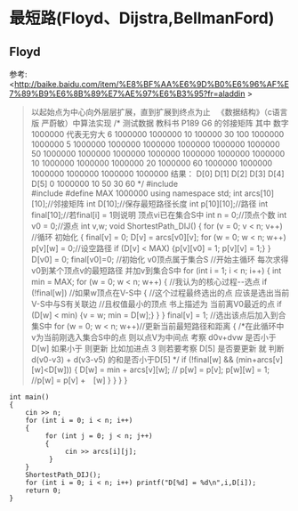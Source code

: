 # 最短路(Floyd、Dijstra,BellmanFord)  

## Floyd  
参考:  
<http://baike.baidu.com/item/%E8%BF%AA%E6%9D%B0%E6%96%AF%E7%89%B9%E6%8B%89%E7%AE%97%E6%B3%95?fr=aladdin >

  >  以起始点为中心向外层层扩展，直到扩展到终点为止  
  >  《数据结构》（c语言版 严蔚敏）中算法实现
    /*
    测试数据 教科书 P189 G6 的邻接矩阵 其中 数字 1000000 代表无穷大
    6
    1000000 1000000 10 100000 30 100
    1000000 1000000 5 1000000 1000000 1000000
    1000000 1000000 1000000 50 1000000 1000000
    1000000 1000000 1000000 1000000 1000000 10
    1000000 1000000 1000000 20 1000000 60
    1000000 1000000 1000000 1000000 1000000 1000000
    结果：
    D[0]   D[1]   D[2]   D[3]   D[4]   D[5]
     0   1000000   10     50     30     60
     */
    #include <iostream>   
    #include <cstdio> 
    #define MAX 1000000
    using namespace std;
    int arcs[10][10];//邻接矩阵
    int D[10];//保存最短路径长度
    int p[10][10];//路径
    int final[10];//若final[i] = 1则说明 顶点vi已在集合S中
    int n = 0;//顶点个数
    int v0 = 0;//源点
    int v,w;
    void ShortestPath_DIJ()
    {
         for (v = 0; v < n; v++) //循环 初始化
         {
              final[v] = 0; D[v] = arcs[v0][v];
              for (w = 0; w < n; w++) p[v][w] = 0;//设空路径
              if (D[v] < MAX) {p[v][v0] = 1; p[v][v] = 1;}
         }
         D[v0] = 0; final[v0]=0; //初始化 v0顶点属于集合S
         //开始主循环 每次求得v0到某个顶点v的最短路径 并加v到集合S中
         for (int i = 1; i < n; i++)
         {
              int min = MAX;
              for (w = 0; w < n; w++)
              {
                   //我认为的核心过程--选点
                   if (!final[w]) //如果w顶点在V-S中
                   {
                        //这个过程最终选出的点 应该是选出当前V-S中与S有关联边
                        //且权值最小的顶点 书上描述为 当前离V0最近的点
                        if (D[w] < min) {v = w; min = D[w];}
                   }
              }
              final[v] = 1; //选出该点后加入到合集S中
              for (w = 0; w < n; w++)//更新当前最短路径和距离
              {
                   /*在此循环中 v为当前刚选入集合S中的点
                   则以点V为中间点 考察 d0v+dvw 是否小于 D[w] 如果小于 则更新
                   比如加进点 3 则若要考察 D[5] 是否要更新 就 判断 d(v0-v3) + d(v3-v5) 的和是否小于D[5]
                   */
                   if (!final[w] && (min+arcs[v][w]<D[w]))
                   {
                        D[w] = min + arcs[v][w];
                       // p[w] = p[v];
                        p[w][w] = 1; //p[w] = p[v] +　[w]
                   }
              }
         }
    }
     
    
    int main()
    {
        cin >> n;
        for (int i = 0; i < n; i++)
        {
             for (int j = 0; j < n; j++)
             {
                  cin >> arcs[i][j];
              }
        }
        ShortestPath_DIJ();
        for (int i = 0; i < n; i++) printf("D[%d] = %d\n",i,D[i]);
        return 0;
    }  

